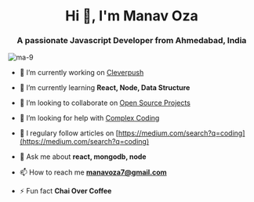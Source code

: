 <h1 align="center">Hi 👋, I'm Manav Oza</h1>
<h3 align="center">A passionate Javascript Developer from Ahmedabad, India</h3>

<p align="left"> <img src="https://komarev.com/ghpvc/?username=ma-9" alt="ma-9" /> </p>

- 🔭 I’m currently working on [Cleverpush](https://github.com/cleverpush)

- 🌱 I’m currently learning **React, Node, Data Structure**

- 👯 I’m looking to collaborate on [Open Source Projects](https://github.com/trending)

- 🤝 I’m looking for help with [Complex Coding](https://github.com/ttrouill/complex)

- 📝 I regulary follow articles on [https://medium.com/search?q=coding](https://medium.com/search?q=coding)

- 💬 Ask me about **react, mongodb, node**

- 📫 How to reach me **manavoza7@gmail.com**

- ⚡ Fun fact **Chai Over Coffee**
